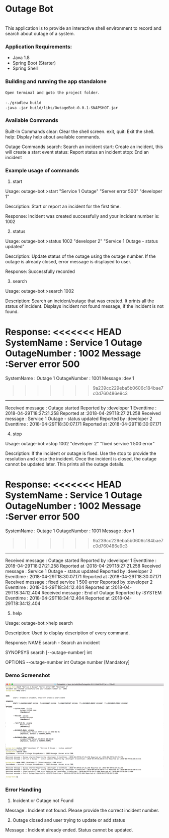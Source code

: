 # Outage Bot

<br>
This application is to provide an interactive shell environment to record and search about outage of a system.

### Application Requirements:
- Java 1.8
- Spring Boot (Starter)
- Spring Shell

### Building and running the app standalone
```
Open terminal and goto the project folder.

-./gradlew build
-java -jar build/libs/OutageBot-0.0.1-SNAPSHOT.jar

```
### Available Commands


Built-In Commands
        clear: Clear the shell screen.
        exit, quit: Exit the shell.
        help: Display help about available commands.

Outage Commands
        search: Search an incident
        start: Create an incident, this will create a start event
        status: Report status an incident
        stop: End an incident


### Example usage of commands

1) start

Usage:
outage-bot:>start "Service 1 Outage" "Server error 500" "developer 1" 

Description:
Start or report an incident for the first time.

Response:
Incident was created successfully and your incident number is:  1002

2) status

Usage:
outage-bot:>status 1002 "developer 2" "Service 1 Outage -  status updated"

Description:
Update status of the outage using the outage number. If the outage is already closed, error message is displayed to user.

Response:
Successfully recorded

3) search

Usage:
outage-bot:>search 1002

Description:
Search an incident/outage that was created. It prints all the status of incident. Displays incident not found message, if the incident is not found.

Response:
<<<<<<< HEAD
SystemName : Service 1 Outage OutageNumber : 1002 Message :Server error 500
=======

SystemName : Outage 1 OutageNumber : 1001 Message :dev 1
>>>>>>> 9a239cc229eba5b0606c184bae7c0d760486e9c3
----------------------------------------------------------------------------
Received message : Outage started Reported by :developer 1 Eventtime : 2018-04-29T18:27:21.258 Reported at :2018-04-29T18:27:21.258
Received message : Service 1 Outage -  status updated Reported by :developer 2 Eventtime : 2018-04-29T18:30:07.171 Reported at :2018-04-29T18:30:07.171


4) stop

Usage:
outage-bot:>stop 1002 "developer 2" "fixed service 1 500 error"

Description:
If the incident or outage is fixed. Use the stop to provide the resolution and close the incident. Once the incident is closed, the outage cannot be updated later. This prints all the outage details.

Response:
<<<<<<< HEAD
SystemName : Service 1 Outage OutageNumber : 1002 Message :Server error 500
=======

SystemName : Outage 1 OutageNumber : 1001 Message :dev 1
>>>>>>> 9a239cc229eba5b0606c184bae7c0d760486e9c3
----------------------------------------------------------------------------
Received message : Outage started Reported by :developer 1 Eventtime : 2018-04-29T18:27:21.258 Reported at :2018-04-29T18:27:21.258
Received message : Service 1 Outage -  status updated Reported by :developer 2 Eventtime : 2018-04-29T18:30:07.171 Reported at :2018-04-29T18:30:07.171
Received message : fixed service 1 500 error Reported by :developer 2 Eventtime : 2018-04-29T18:34:12.404 Reported at :2018-04-29T18:34:12.404
Received message : End of Outage Reported by :SYSTEM Eventtime : 2018-04-29T18:34:12.404 Reported at :2018-04-29T18:34:12.404


5) help

Usage:
outage-bot:>help search

Description:
Used to display description of every command. 

Response:
NAME
	search - Search an incident

SYNOPSYS
	search [--outage-number] int  

OPTIONS
	--outage-number  int
		Outage number
		[Mandatory]

### Demo Screenshot

![Demo](Demo.png) 

### Error Handling

1) Incident or Outage not Found  

Message : Incident not found. Please provide the correct incident number.

2) Outage closed and user trying to update or add status

Message : Incident already ended. Status cannot be updated.

